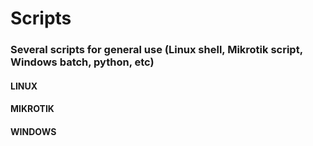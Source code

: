 # Scripts
### Several scripts for general use (Linux shell, Mikrotik script, Windows batch, python, etc) ###

#### LINUX ####


#### MIKROTIK ####


#### WINDOWS ####

